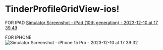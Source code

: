 # TinderProfileGridView-ios!
FOR IPAD
[Simulator Screenshot - iPad (10th generation) - 2023-12-10 at 17 39 49](https://github.com/Charlesbsc92/TinderProfileGridView-ios/assets/125177985/ed299dc8-869d-460c-bdbe-b990e979826c)

FOR IPHONE
![Simulator Screenshot - iPhone 15 Pro - 2023-12-10 at 17 39 32](https://github.com/Charlesbsc92/TinderProfileGridView-ios/assets/125177985/16ce89e3-800d-4831-9dc8-8c70ec3de4e7)
